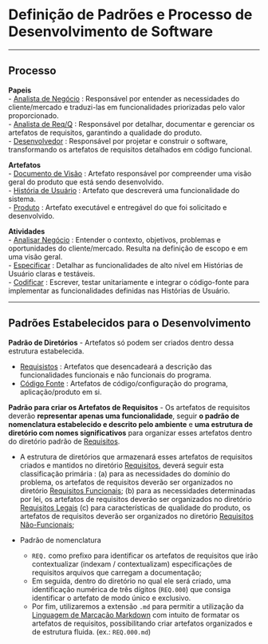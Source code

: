 
# Definição de Padrões e Processo de Desenvolvimento de Software   

---

## Processo

**Papeis**   
    - [Analista de Negócio](papeis.md#analista-de-negócio-an) : Responsável por entender as necessidades do cliente/mercado e traduzi-las em funcionalidades priorizadas pelo valor proporcionado.   
    - [Analista de Req/Q](papeis.md#analista-de-reqq-analista-de-requisitos-e-qualidade) : Responsável por detalhar, documentar e gerenciar os artefatos de requisitos, garantindo a qualidade do produto.  
    - [Desenvolvedor](papeis#desenvolvedor) : Responsável por projetar e construir o software, transformando os artefatos de requisitos detalhados em código funcional.   

**Artefatos**   
    - [Documento de Visão]() : Artefato responsável por compreender uma visão geral do produto que está sendo desenvolvido.    
    - [História de Usuário]() : Artefato que descreverá uma funcionalidade do sistema.   
    - [Produto]() : Artefato executável e entregável do que foi solicitado e desenvolvido.  

**Atividades**   
    - [Analisar Negócio]() : Entender o contexto, objetivos, problemas e oportunidades do cliente/mercado. Resulta na definição de escopo e em uma visão geral.  
    - [Especificar]() : Detalhar as funcionalidades de alto nível em Histórias de Usuário claras e testáveis.   
    - [Codificar]() : Escrever, testar unitariamente e integrar o código-fonte para implementar as funcionalidades definidas nas Histórias de Usuário.  

---
## Padrões Estabelecidos para o Desenvolvimento   

**Padrão de Diretórios** - Artefatos só podem ser criados dentro dessa estrutura estabelecida. 

- [Requisistos](documentacao/requisitos/) : Artefatos que desencadeará a descrição das funcionalidades funcionais e não funcionais do programa.
- [Código Fonte](codificacao/) : Artefatos de código/configuração do programa, aplicação/produto em si.

**Padrão para criar os Artefatos de Requisitos** - Os artefatos de requisitos deverão **representar apenas uma funcionalidade**, seguir **o padrão de nomenclatura estabelecido e descrito pelo ambiente** e **uma estrutura de diretório com nomes significativos** para organizar esses artefatos dentro do diretório padrão de [Requisitos](documentacao/requisitos/).

 - A estrutura de diretórios que armazenará esses artefatos de requisitos criados e mantidos no diretório [Requisitos](documentacao/requisitos/), deverá seguir esta classificação primária : (a) para as necessidades do domínio do problema, os artefatos de requisitos deverão ser organizados no diretório [Requisitos Funcionais](documentao/requisitos/funcionais); (b) para as necessidades determinadas por lei, os artefatos de requisitos deverão ser organizados no diretório [Requisitos Legais](documentacao/requisitos/legais) (c) para características de qualidade do produto, os artefatos de requisitos deverão ser organizados no diretório [Requisitos Não-Funcionais](documentacao/requisitos/n-funcionais);   
   
 - Padrão de nomenclatura
   - `REQ.` como prefixo para identificar os artefatos de requisitos que irão contextualizar (indexam / contextualizam) especificações de requisitos arquivos que carregam a documentação;
   - Em seguida, dentro do diretório no qual ele será criado, uma identificação numérica de três dígitos (`REQ.000`) que consiga identificar o artefato de modo único e exclusivo.
   - Por fim, utilizaremos a extensão `.md` para permitir a utilização da [Linguagem de Marcação Markdown](https://www.markdownguide.org/) com intuito de formatar os artefatos de requisitos, possibilitando criar artefatos organizados e de estrutura fluida. (ex.: `REQ.000.md`)
 